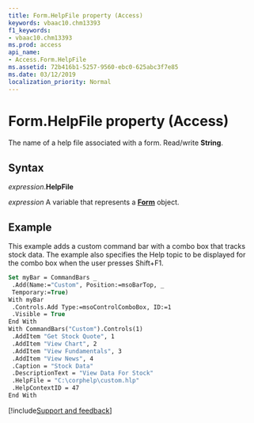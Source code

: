 ```yaml
---
title: Form.HelpFile property (Access)
keywords: vbaac10.chm13393
f1_keywords:
- vbaac10.chm13393
ms.prod: access
api_name:
- Access.Form.HelpFile
ms.assetid: 72b416b1-5257-9560-ebc0-625abc3f7e85
ms.date: 03/12/2019
localization_priority: Normal
---
```



# Form.HelpFile property (Access)

The name of a help file associated with a form. Read/write **String**.


## Syntax

_expression_.**HelpFile**

_expression_ A variable that represents a **[Form](Access.Form.md)** object.


## Example

This example adds a custom command bar with a combo box that tracks stock data. The example also specifies the Help topic to be displayed for the combo box when the user presses Shift+F1.

```vb
Set myBar = CommandBars _ 
 .Add(Name:="Custom", Position:=msoBarTop, _ 
 Temporary:=True) 
With myBar 
 .Controls.Add Type:=msoControlComboBox, ID:=1 
 .Visible = True 
End With 
With CommandBars("Custom").Controls(1) 
 .AddItem "Get Stock Quote", 1 
 .AddItem "View Chart", 2 
 .AddItem "View Fundamentals", 3 
 .AddItem "View News", 4 
 .Caption = "Stock Data" 
 .DescriptionText = "View Data For Stock" 
 .HelpFile = "C:\corphelp\custom.hlp" 
 .HelpContextID = 47 
End With
```




[!include[Support and feedback](~/includes/feedback-boilerplate.md)]